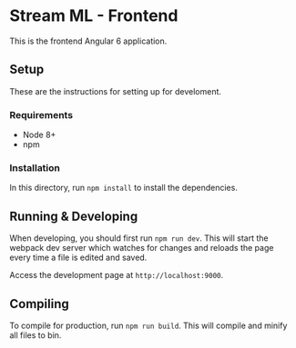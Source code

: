 # Stream ML - Frontend
This is the frontend Angular 6 application.

## Setup
These are the instructions for setting up for develoment.

### Requirements
- Node 8+
- npm

### Installation
In this directory, run `npm install` to install the dependencies.

## Running & Developing
When developing, you should first run `npm run dev`. 
This will start the webpack dev server which watches for changes and reloads the page every time a file is edited and saved.

Access the development page at `http://localhost:9000`.

## Compiling
To compile for production, run `npm run build`. This will compile and minify all files to bin.
